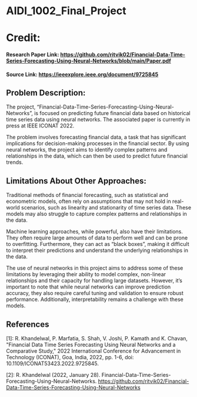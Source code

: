 # AIDI_1002_Final_Project

# Credit:

#### **Research Paper Link:** https://github.com/ritvik02/Financial-Data-Time-Series-Forecasting-Using-Neural-Networks/blob/main/Paper.pdf

#### **Source Link:** https://ieeexplore.ieee.org/document/9725845

## **Problem Description:**

The project, “Financial-Data-Time-Series-Forecasting-Using-Neural-Networks”, is focused on predicting future financial data based on historical time series data using neural networks. The associated paper is currently in press at IEEE ICONAT 2022.

The problem involves forecasting financial data, a task that has significant implications for decision-making processes in the financial sector. By using neural networks, the project aims to identify complex patterns and relationships in the data, which can then be used to predict future financial trends.

## **Limitations About Other Approaches:**

Traditional methods of financial forecasting, such as statistical and econometric models, often rely on assumptions that may not hold in real-world scenarios, such as linearity and stationarity of time series data. These models may also struggle to capture complex patterns and relationships in the data.

Machine learning approaches, while powerful, also have their limitations. They often require large amounts of data to perform well and can be prone to overfitting. Furthermore, they can act as “black boxes”, making it difficult to interpret their predictions and understand the underlying relationships in the data.

The use of neural networks in this project aims to address some of these limitations by leveraging their ability to model complex, non-linear relationships and their capacity for handling large datasets. However, it’s important to note that while neural networks can improve prediction accuracy, they also require careful tuning and validation to ensure robust performance. Additionally, interpretability remains a challenge with these models.

## **References**

[1]: R. Khandelwal, P. Marfatia, S. Shah, V. Joshi, P. Kamath and K. Chavan, "Financial Data Time Series Forecasting Using Neural Networks and a Comparative Study," 2022 International Conference for Advancement in Technology (ICONAT), Goa, India, 2022, pp. 1-6, doi: 10.1109/ICONAT53423.2022.9725845.

[2]: R. Khandelwal (2022, January 28). Financial-Data-Time-Series-Forecasting-Using-Neural-Networks. https://github.com/ritvik02/Financial-Data-Time-Series-Forecasting-Using-Neural-Networks
